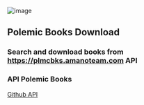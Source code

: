 ![image](https://user-images.githubusercontent.com/46490801/118373247-2d994380-b58c-11eb-83de-6f7d59a7ce6e.png)

## Polemic Books Download

### Search and download books from https://plmcbks.amanoteam.com API


### API Polemic Books
[Github API](https://github.com/PolemicBooks/PlmcBksAPI)

